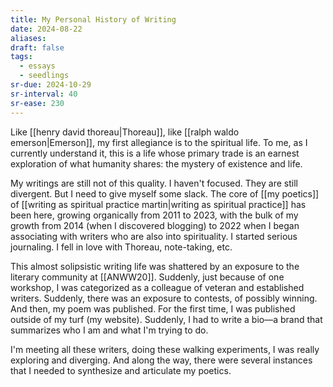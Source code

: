 ```yaml
---
title: My Personal History of Writing
date: 2024-08-22
aliases: 
draft: false
tags:
  - essays
  - seedlings
sr-due: 2024-10-29
sr-interval: 40
sr-ease: 230
---
```

Like [[henry david thoreau|Thoreau]], like [[ralph waldo emerson|Emerson]], my first allegiance is to the spiritual life. To me, as I currently understand it, this is a life whose primary trade is an earnest exploration of what humanity shares: the mystery of existence and life.

My writings are still not of this quality. I haven't focused. They are still divergent. But I need to give myself some slack. The core of [[my poetics]] of [[writing as spiritual practice martin|writing as spiritual practice]] has been here, growing organically from 2011 to 2023, with the bulk of my growth from 2014 (when I discovered blogging) to 2022 when I began associating with writers who are also into spirituality. I started serious journaling. I fell in love with Thoreau, note-taking, etc.

This almost solipsistic writing life was shattered by an exposure to the literary community at [[ANWW20]]. Suddenly, just because of one workshop, I was categorized as a colleague of veteran and established writers. Suddenly, there was an exposure to contests, of possibly winning. And then, my poem was published. For the first time, I was published outside of my turf (my website). Suddenly, I had to write a bio—a brand that summarizes who I am and what I'm trying to do.

I'm meeting all these writers, doing these walking experiments, I was really exploring and diverging. And along the way, there were several instances that I needed to synthesize and articulate my poetics.